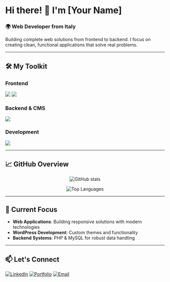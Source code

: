 # Hi there! 👋 I'm [Your Name]

### 🌍 Web Developer from Italy

Building complete web solutions from frontend to backend. I focus on creating clean, functional applications that solve real problems.

---

## 🛠️ My Toolkit

### Frontend
[![](https://skillicons.dev/icons?i=html,css,js)](https://yourwebsite.com)
[![](https://skillicons.dev/icons?i=tailwind,bootstrap)](https://yourwebsite.com)

### Backend & CMS  
[![](https://skillicons.dev/icons?i=php,mysql,wordpress)](https://yourwebsite.com)

### Development
[![](https://skillicons.dev/icons?i=git,vscode,c)](https://yourwebsite.com)

---

## 📈 GitHub Overview

<div align="center">

![GitHub stats](https://github-readme-stats.vercel.app/api?username=yourusername&show_icons=true&theme=vue-dark&hide_border=true)

![Top Languages](https://github-readme-stats.vercel.app/api/top-langs/?username=yourusername&layout=compact&theme=vue-dark&hide_border=true)

</div>

---

## 🎯 Current Focus

- **Web Applications**: Building responsive solutions with modern technologies
- **WordPress Development**: Custom themes and functionality
- **Backend Systems**: PHP & MySQL for robust data handling

---

## 📫 Let's Connect

[![LinkedIn](https://img.shields.io/badge/LinkedIn-0077B5?style=for-the-badge&logo=linkedin&logoColor=white)](https://linkedin.com/in/yourprofile)
[![Portfolio](https://img.shields.io/badge/Portfolio-FF5722?style=for-the-badge&logo=todoist&logoColor=white)](https://yourwebsite.com)
[![Email](https://img.shields.io/badge/Gmail-D14836?style=for-the-badge&logo=gmail&logoColor=white)](mailto:your.email@gmail.com)
